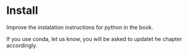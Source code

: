 # Install

Improve the instalation instructions for python in the book.

If you use conda, let us know, you will be asked to updatet he chapter accordingly.
